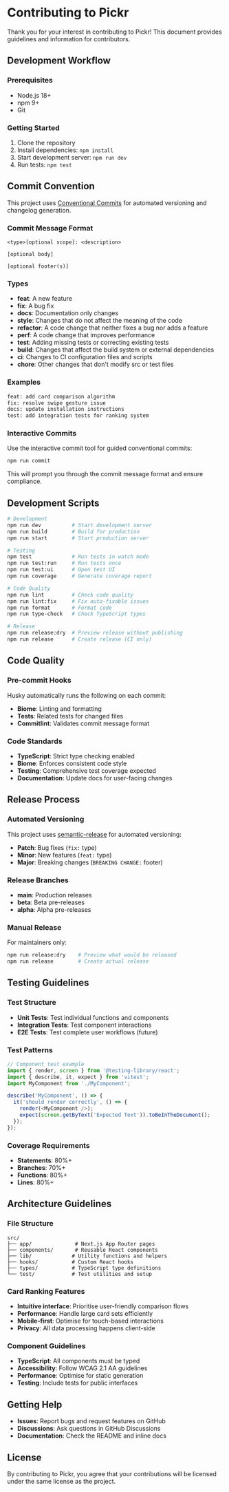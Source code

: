 # Contributing to Pickr

Thank you for your interest in contributing to Pickr! This document provides guidelines and information for contributors.

## Development Workflow

### Prerequisites
- Node.js 18+ 
- npm 9+
- Git

### Getting Started
1. Clone the repository
2. Install dependencies: `npm install`
3. Start development server: `npm run dev`
4. Run tests: `npm test`

## Commit Convention

This project uses [Conventional Commits](https://www.conventionalcommits.org/) for automated versioning and changelog generation.

### Commit Message Format
```
<type>[optional scope]: <description>

[optional body]

[optional footer(s)]
```

### Types
- **feat**: A new feature
- **fix**: A bug fix
- **docs**: Documentation only changes
- **style**: Changes that do not affect the meaning of the code
- **refactor**: A code change that neither fixes a bug nor adds a feature
- **perf**: A code change that improves performance
- **test**: Adding missing tests or correcting existing tests
- **build**: Changes that affect the build system or external dependencies
- **ci**: Changes to CI configuration files and scripts
- **chore**: Other changes that don't modify src or test files

### Examples
```bash
feat: add card comparison algorithm
fix: resolve swipe gesture issue
docs: update installation instructions
test: add integration tests for ranking system
```

### Interactive Commits
Use the interactive commit tool for guided conventional commits:
```bash
npm run commit
```

This will prompt you through the commit message format and ensure compliance.

## Development Scripts

```bash
# Development
npm run dev          # Start development server
npm run build        # Build for production
npm run start        # Start production server

# Testing
npm test             # Run tests in watch mode
npm run test:run     # Run tests once
npm run test:ui      # Open test UI
npm run coverage     # Generate coverage report

# Code Quality
npm run lint         # Check code quality
npm run lint:fix     # Fix auto-fixable issues
npm run format       # Format code
npm run type-check   # Check TypeScript types

# Release
npm run release:dry  # Preview release without publishing
npm run release      # Create release (CI only)
```

## Code Quality

### Pre-commit Hooks
Husky automatically runs the following on each commit:
- **Biome**: Linting and formatting
- **Tests**: Related tests for changed files
- **Commitlint**: Validates commit message format

### Code Standards
- **TypeScript**: Strict type checking enabled
- **Biome**: Enforces consistent code style
- **Testing**: Comprehensive test coverage expected
- **Documentation**: Update docs for user-facing changes

## Release Process

### Automated Versioning
This project uses [semantic-release](https://github.com/semantic-release/semantic-release) for automated versioning:

- **Patch**: Bug fixes (`fix:` type)
- **Minor**: New features (`feat:` type)
- **Major**: Breaking changes (`BREAKING CHANGE:` footer)

### Release Branches
- **main**: Production releases
- **beta**: Beta pre-releases
- **alpha**: Alpha pre-releases

### Manual Release
For maintainers only:
```bash
npm run release:dry    # Preview what would be released
npm run release        # Create actual release
```

## Testing Guidelines

### Test Structure
- **Unit Tests**: Test individual functions and components
- **Integration Tests**: Test component interactions
- **E2E Tests**: Test complete user workflows (future)

### Test Patterns
```typescript
// Component test example
import { render, screen } from '@testing-library/react';
import { describe, it, expect } from 'vitest';
import MyComponent from './MyComponent';

describe('MyComponent', () => {
  it('should render correctly', () => {
    render(<MyComponent />);
    expect(screen.getByText('Expected Text')).toBeInTheDocument();
  });
});
```

### Coverage Requirements
- **Statements**: 80%+
- **Branches**: 70%+
- **Functions**: 80%+
- **Lines**: 80%+

## Architecture Guidelines

### File Structure
```
src/
├── app/              # Next.js App Router pages
├── components/       # Reusable React components
├── lib/             # Utility functions and helpers
├── hooks/           # Custom React hooks
├── types/           # TypeScript type definitions
└── test/            # Test utilities and setup
```

### Card Ranking Features
- **Intuitive interface**: Prioritise user-friendly comparison flows
- **Performance**: Handle large card sets efficiently
- **Mobile-first**: Optimise for touch-based interactions
- **Privacy**: All data processing happens client-side

### Component Guidelines
- **TypeScript**: All components must be typed
- **Accessibility**: Follow WCAG 2.1 AA guidelines  
- **Performance**: Optimise for static generation
- **Testing**: Include tests for public interfaces

## Getting Help

- **Issues**: Report bugs and request features on GitHub
- **Discussions**: Ask questions in GitHub Discussions
- **Documentation**: Check the README and inline docs

## License

By contributing to Pickr, you agree that your contributions will be licensed under the same license as the project.